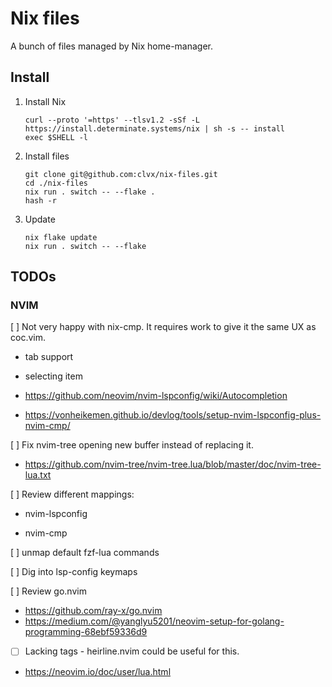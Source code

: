 # Nix files

A bunch of files managed by Nix home-manager.

## Install

1. Install Nix

    ```
    curl --proto '=https' --tlsv1.2 -sSf -L https://install.determinate.systems/nix | sh -s -- install
    exec $SHELL -l
    ```

2. Install files

    ```
    git clone git@github.com:clvx/nix-files.git
    cd ./nix-files
    nix run . switch -- --flake .
    hash -r
    ```

3. Update 

    ```
    nix flake update
    nix run . switch -- --flake
    ```

## TODOs


### NVIM

[ ] Not very happy with nix-cmp. It requires work to give it the same UX as coc.vim.

- tab support

- selecting item

- https://github.com/neovim/nvim-lspconfig/wiki/Autocompletion

- https://vonheikemen.github.io/devlog/tools/setup-nvim-lspconfig-plus-nvim-cmp/

[ ] Fix nvim-tree opening new buffer instead of replacing it.

- https://github.com/nvim-tree/nvim-tree.lua/blob/master/doc/nvim-tree-lua.txt

[ ] Review different mappings:

- nvim-lspconfig

- nvim-cmp

[ ] unmap default fzf-lua commands

[ ] Dig into lsp-config keymaps

[ ] Review go.nvim
- https://github.com/ray-x/go.nvim
- https://medium.com/@yanglyu5201/neovim-setup-for-golang-programming-68ebf59336d9

- [ ] Lacking tags - heirline.nvim could be useful for this.

- https://neovim.io/doc/user/lua.html

